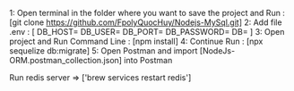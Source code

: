 1: Open terminal in the folder where you want to save the project and Run :  [git clone https://github.com/FpolyQuocHuy/Nodejs-MySql.git]
2: Add file .env : [
        DB_HOST=
        DB_USER=
        DB_PORT=
        DB_PASSWORD=
        DB=
]
3: Open project and Run Command Line : [npm install]
4: Continue Run : [npx sequelize db:migrate]
5: Open Postman and import [NodeJs-ORM.postman_collection.json] into Postman


Run redis server => ['brew services restart redis']